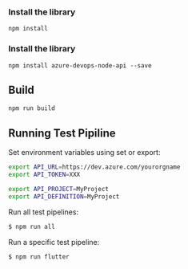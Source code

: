 ### Install the library
```
npm install
```

### Install the library
```
npm install azure-devops-node-api --save
```

## Build
```
npm run build
```

## Running Test Pipiline

Set environment variables using set or export:

```bash
export API_URL=https://dev.azure.com/yourorgname
export API_TOKEN=XXX  

export API_PROJECT=MyProject  
export API_DEFINITION=MyProject
```

Run all test pipelines:  

```bash
$ npm run all
```

Run a specific test pipeline:

```bash
$ npm run flutter
```

